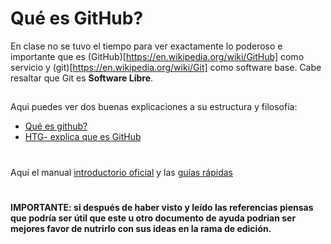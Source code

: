 # Qué es GitHub?

En clase no se tuvo el tiempo para ver exactamente lo poderoso e importante que es (GitHub)[https://en.wikipedia.org/wiki/GitHub] como servicio 
y (git)[https://en.wikipedia.org/wiki/Git] como software base. Cabe resaltar que Git es **Software Libre**.
##
Aqui puedes ver dos buenas explicaciones a su estructura y filosofía:
- [Qué es github?](https://www.youtube.com/watch?v=w3jLJU7DT5E)
- [HTG- explica que es GitHub](https://www.howtogeek.com/180167/htg-explains-what-is-github-and-what-do-geeks-use-it-for/)
#
Aquí el manual [introductorio oficial](https://services.github.com/on-demand/intro-to-github/) y las [guías rápidas](https://guides.github.com/)

#
#### IMPORTANTE: si después de haber visto y leído las referencias piensas que podría ser útil que este u otro documento de ayuda podrian ser mejores favor de nutrirlo con sus ideas en la rama de edición.
